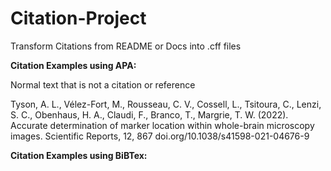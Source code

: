 # Citation-Project
Transform Citations from README or Docs into .cff files

**Citation Examples using APA:**

Normal text that is not a citation or reference



Tyson, A. L., Vélez-Fort, M., Rousseau, C. V., Cossell, L., Tsitoura, C., Lenzi, S. C., Obenhaus, H. A., Claudi, F., Branco, T., Margrie, T. W. (2022). Accurate determination of marker location within whole-brain microscopy images. Scientific Reports, 12, 867 doi.org/10.1038/s41598-021-04676-9






**Citation Examples using BiBTex:**




